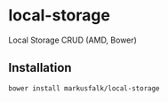 local-storage
=============

Local Storage CRUD (AMD, Bower)

Installation
------------

```shell
bower install markusfalk/local-storage
```
